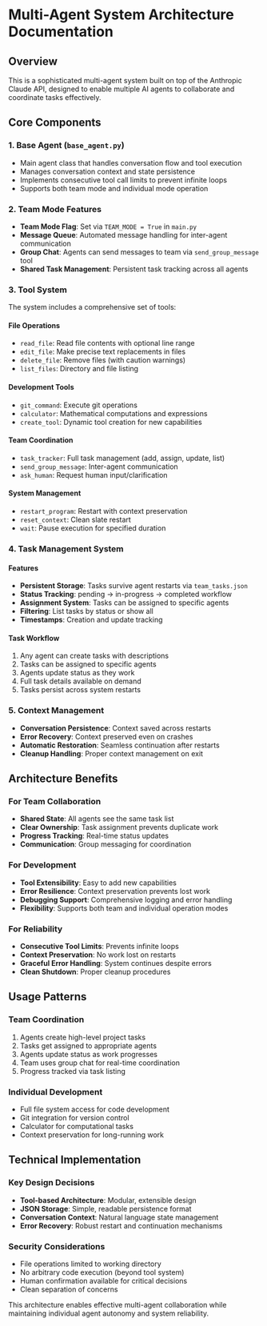 # Multi-Agent System Architecture Documentation

## Overview

This is a sophisticated multi-agent system built on top of the Anthropic Claude API, designed to enable multiple AI agents to collaborate and coordinate tasks effectively.

## Core Components

### 1. Base Agent (`base_agent.py`)
- Main agent class that handles conversation flow and tool execution
- Manages conversation context and state persistence
- Implements consecutive tool call limits to prevent infinite loops
- Supports both team mode and individual mode operation

### 2. Team Mode Features
- **Team Mode Flag**: Set via `TEAM_MODE = True` in `main.py`
- **Message Queue**: Automated message handling for inter-agent communication
- **Group Chat**: Agents can send messages to team via `send_group_message` tool
- **Shared Task Management**: Persistent task tracking across all agents

### 3. Tool System
The system includes a comprehensive set of tools:

#### File Operations
- `read_file`: Read file contents with optional line range
- `edit_file`: Make precise text replacements in files
- `delete_file`: Remove files (with caution warnings)
- `list_files`: Directory and file listing

#### Development Tools
- `git_command`: Execute git operations
- `calculator`: Mathematical computations and expressions
- `create_tool`: Dynamic tool creation for new capabilities

#### Team Coordination
- `task_tracker`: Full task management (add, assign, update, list)
- `send_group_message`: Inter-agent communication
- `ask_human`: Request human input/clarification

#### System Management
- `restart_program`: Restart with context preservation
- `reset_context`: Clean slate restart
- `wait`: Pause execution for specified duration

### 4. Task Management System

#### Features
- **Persistent Storage**: Tasks survive agent restarts via `team_tasks.json`
- **Status Tracking**: pending → in-progress → completed workflow
- **Assignment System**: Tasks can be assigned to specific agents
- **Filtering**: List tasks by status or show all
- **Timestamps**: Creation and update tracking

#### Task Workflow
1. Any agent can create tasks with descriptions
2. Tasks can be assigned to specific agents
3. Agents update status as they work
4. Full task details available on demand
5. Tasks persist across system restarts

### 5. Context Management
- **Conversation Persistence**: Context saved across restarts
- **Error Recovery**: Context preserved even on crashes
- **Automatic Restoration**: Seamless continuation after restarts
- **Cleanup Handling**: Proper context management on exit

## Architecture Benefits

### For Team Collaboration
- **Shared State**: All agents see the same task list
- **Clear Ownership**: Task assignment prevents duplicate work
- **Progress Tracking**: Real-time status updates
- **Communication**: Group messaging for coordination

### For Development
- **Tool Extensibility**: Easy to add new capabilities
- **Error Resilience**: Context preservation prevents lost work
- **Debugging Support**: Comprehensive logging and error handling
- **Flexibility**: Supports both team and individual operation modes

### For Reliability
- **Consecutive Tool Limits**: Prevents infinite loops
- **Context Preservation**: No work lost on restarts
- **Graceful Error Handling**: System continues despite errors
- **Clean Shutdown**: Proper cleanup procedures

## Usage Patterns

### Team Coordination
1. Agents create high-level project tasks
2. Tasks get assigned to appropriate agents
3. Agents update status as work progresses
4. Team uses group chat for real-time coordination
5. Progress tracked via task listing

### Individual Development
- Full file system access for code development
- Git integration for version control
- Calculator for computational tasks
- Context preservation for long-running work

## Technical Implementation

### Key Design Decisions
- **Tool-based Architecture**: Modular, extensible design
- **JSON Storage**: Simple, readable persistence format
- **Conversation Context**: Natural language state management
- **Error Recovery**: Robust restart and continuation mechanisms

### Security Considerations
- File operations limited to working directory
- No arbitrary code execution (beyond tool system)
- Human confirmation available for critical decisions
- Clean separation of concerns

This architecture enables effective multi-agent collaboration while maintaining individual agent autonomy and system reliability.